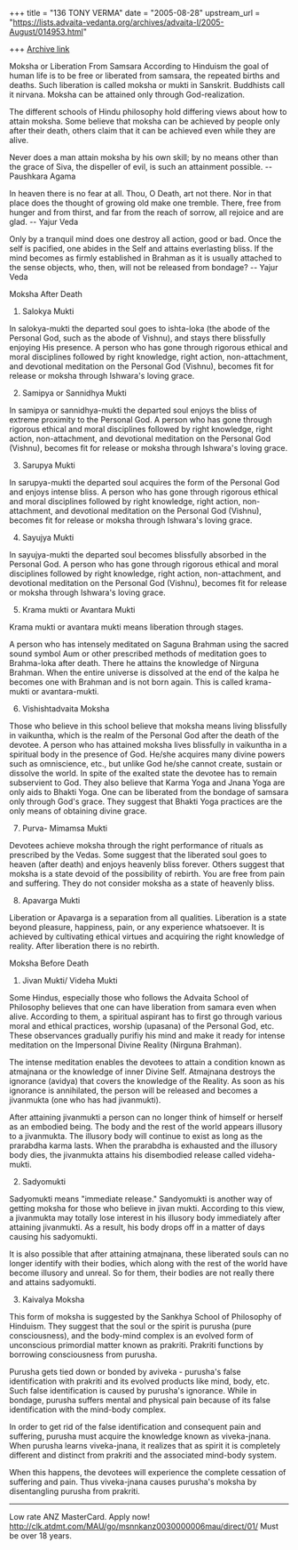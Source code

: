 +++
title = "136 TONY VERMA"
date = "2005-08-28"
upstream_url = "https://lists.advaita-vedanta.org/archives/advaita-l/2005-August/014953.html"

+++
[Archive link](https://lists.advaita-vedanta.org/archives/advaita-l/2005-August/014953.html)

Moksha or Liberation From Samsara
According to Hinduism the goal of human life is to be free or liberated from 
samsara, the repeated births and deaths. Such liberation is called moksha or 
mukti in Sanskrit. Buddhists call it nirvana. Moksha can be attained only 
through God-realization.

The different schools of Hindu philosophy hold differing views about how to 
attain moksha. Some believe that moksha can be achieved by people only after 
their death, others claim that it can be achieved even while they are alive.

Never does a man attain moksha by his own skill; by no means other
than the grace of Siva, the dispeller of evil, is such an attainment
possible. -- Paushkara Agama

In heaven there is no fear at all. Thou, O Death, art not there. Nor
in that place does the thought of growing old make one tremble.
There, free from hunger and from thirst, and far from the reach of
sorrow, all rejoice and are glad. -- Yajur Veda

Only by a tranquil mind does one destroy all action, good or bad.
Once the self is pacified, one abides in the Self and attains everlasting 
bliss. If the mind becomes as firmly established in Brahman as it is usually 
attached to the sense objects, who, then, will not be released from bondage? 
-- Yajur Veda

Moksha After Death

1. Salokya Mukti

In salokya-mukti the departed soul goes to ishta-loka (the abode of the 
Personal God, such as the abode of Vishnu), and stays there blissfully 
enjoying His presence. A person who has gone through rigorous ethical and 
moral disciplines followed by right knowledge, right action, non-attachment, 
and devotional meditation on the Personal God (Vishnu), becomes fit for 
release or moksha through Ishwara's loving grace.

2. Samipya or Sannidhya Mukti

In samipya or sannidhya-mukti the departed soul enjoys the bliss of extreme 
proximity to the Personal God. A person who has gone through rigorous 
ethical and moral disciplines followed by right knowledge, right action, 
non-attachment, and devotional meditation on the Personal God (Vishnu), 
becomes fit for release or moksha through Ishwara's loving grace.

3. Sarupya Mukti

In sarupya-mukti the departed soul acquires the form of the Personal God and 
enjoys intense bliss. A person who has gone through rigorous ethical and 
moral disciplines followed by right knowledge, right action, non-attachment, 
and devotional meditation on the Personal God (Vishnu), becomes fit for 
release or moksha through Ishwara's loving grace.

4. Sayujya Mukti

In sayujya-mukti the departed soul becomes blissfully absorbed in the 
Personal God. A person who has gone through rigorous ethical and moral 
disciplines followed by right knowledge, right action, non-attachment, and 
devotional meditation on the Personal God (Vishnu), becomes fit for release 
or moksha through Ishwara's loving grace.

5. Krama mukti or Avantara Mukti

Krama mukti or avantara mukti means liberation through stages.

A person who has intensely meditated on Saguna Brahman using the sacred 
sound symbol Aum or other prescribed methods of meditation goes to 
Brahma-loka after death. There he attains the knowledge of Nirguna Brahman. 
When the entire universe is dissolved at the end of the kalpa he becomes one 
with Brahman and is not born again. This is called krama-mukti or 
avantara-mukti.

6. Vishishtadvaita Moksha

Those who believe in this school believe that moksha means living blissfully 
in vaikuntha, which is the realm of the Personal God after the death of the 
devotee. A person who has attained moksha lives blissfully in vaikuntha in a 
spiritual body in the presence of God. He/she acquires many divine powers 
such as omniscience, etc., but unlike God he/she cannot create, sustain or 
dissolve the world. In spite of the exalted state the devotee has to remain 
subservient to God. They also believe that Karma Yoga and Jnana Yoga are 
only aids to Bhakti Yoga. One can be liberated from the bondage of samsara 
only through God's grace. They suggest that Bhakti Yoga practices are the 
only means of obtaining divine grace.

7. Purva- Mimamsa Mukti

Devotees achieve moksha through the right performance of rituals as 
prescribed by the Vedas. Some suggest that the liberated soul goes to heaven 
(after death) and enjoys heavenly bliss forever. Others suggest that moksha 
is a state devoid of the possibility of rebirth. You are free from pain and 
suffering. They do not consider moksha as a state of heavenly bliss.

8. Apavarga Mukti

Liberation or Apavarga is a separation from all qualities. Liberation is a 
state beyond pleasure, happiness, pain, or any experience whatsoever. It is 
achieved by cultivating ethical virtues and acquiring the right knowledge of 
reality. After liberation there is no rebirth.

Moksha Before Death

1. Jivan Mukti/ Videha Mukti

Some Hindus, especially those who follows the Advaita School of Philosophy 
believes that one can have liberation from samara even when alive. According 
to them, a spiritual aspirant has to first go through various moral and 
ethical practices, worship (upasana) of the Personal God, etc. These 
observances gradually purifiy his mind and make it ready for intense 
meditation on the Impersonal Divine Reality (Nirguna Brahman).

The intense meditation enables the devotees to attain a condition known as 
atmajnana or the knowledge of inner Divine Self. Atmajnana destroys the 
ignorance (avidya) that covers the knowledge of the Reality. As soon as his 
ignorance is annihilated, the person will be released and becomes a 
jivanmukta (one who has had jivanmukti).

After attaining jivanmukti a person can no longer think of himself or 
herself as an embodied being. The body and the rest of the world appears 
illusory to a jivanmukta. The illusory body will continue to exist as long 
as the prarabdha karma lasts. When the prarabdha is exhausted and the 
illusory body dies, the jivanmukta attains his disembodied release called 
videha-mukti.

2. Sadyomukti

Sadyomukti means "immediate release." Sandyomukti is another way of getting 
moksha for those who believe in jivan mukti. According to this view, a 
jivanmukta may totally lose interest in his illusory body immediately after 
attaining jivanmukti. As a result, his body drops off in a matter of days 
causing his sadyomukti.

It is also possible that after attaining atmajnana, these liberated souls 
can no longer identify with their bodies, which along with the rest of the 
world have become illusory and unreal. So for them, their bodies are not 
really there and attains sadyomukti.

3. Kaivalya Moksha

This form of moksha is suggested by the Sankhya School of Philosophy of 
Hinduism. They suggest that the soul or the spirit is purusha (pure 
consciousness), and the body-mind complex is an evolved form of unconscious 
primordial matter known as prakriti. Prakriti functions by borrowing 
consciousness from purusha.

Purusha gets tied down or bonded by aviveka - purusha's false identification 
with prakriti and its evolved products like mind, body, etc. Such false 
identification is caused by purusha's ignorance. While in bondage, purusha 
suffers mental and physical pain because of its false identification with 
the mind-body complex.

In order to get rid of the false identification and consequent pain and 
suffering, purusha must acquire the knowledge known as viveka-jnana. When 
purusha learns viveka-jnana, it realizes that as spirit it is completely 
different and distinct from prakriti and the associated mind-body system.

When this happens, the devotees will experience the complete cessation of 
suffering and pain. Thus viveka-jnana causes purusha's moksha by 
disentangling purusha from prakriti.

_________________________________________________________________
Low rate ANZ MasterCard. Apply now! 
http://clk.atdmt.com/MAU/go/msnnkanz0030000006mau/direct/01/  Must be over 
18 years.


